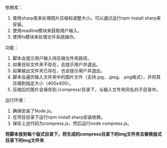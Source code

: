 依赖库：

1. 使用sharp库来处理图片压缩和调整大小。可以通过运行npm install sharp来安装。
2. 使用readline模块来获取用户输入。
3. 使用fs模块来处理文件系统操作。

功能：

1. 脚本会提示用户输入待压缩文件夹路径。
2. 如果目标文件夹不存在，会提示用户并退出。
3. 如果输出文件夹已存在，也会提示用户并退出。
4. 脚本会遍历输入文件夹中的图片文件（支持.jpg、.jpeg、.png格式），并将其压缩到指定大小（400x400）。
5. 压缩后的图片会保存到./compress/目录下，与输入文件夹同名的子目录中。

运行环境：

1. 确保安装了Node.js。
2. 在项目目录下运行npm install sharp安装依赖。
3. 保存上述代码为compress.js，然后运行node compress.js。

**将脚本放到每个版式目录下，将生成的compress目录下的img文件夹去替换版式目录下的img文件夹**

